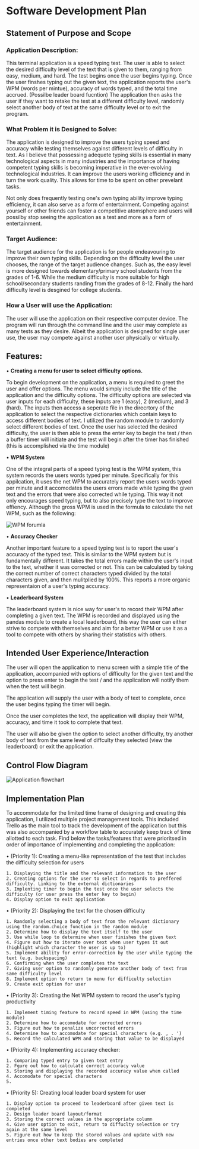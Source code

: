# Software Development Plan



## Statement of Purpose and Scope

### Application Description:

This terminal application is a speed typing test. The user is able to select the desired difficulty level of the text that is given to them, ranging from easy, medium, and hard. The test begins once the user begins typing. Once the user finshes typing out the given text, the application reports the user's WPM (words per mintue), accuracy of words typed, and the total time accrued. (Possilbe leader board fucntion) The application then asks the user if they want to retake the test at a different difficulty level, randomly select another body of text at the same difficulty level or to exit the program.

### What Problem it is Designed to Solve:

The application is designed to improve the users typing speed and accuracy while testing themselves against different levels of difficulty in text. As I believe that possessing adequete typing skills is essential in many technological aspects in many industries and the importance of having competent typing skills is becoming imperative in the ever-evolving technological industries. It can improve the users working efficiency and in turn the work quality. This allows for time to be spent on other prevelant tasks.

Not only does frequently testing one's own typing ability improve typing efficiency, it can also serve as a form of entertainment. Competing against yourself or other friends can foster a competitive atomsphere and users will possilby stop seeing the application as a test and more as a form of entertainment.

### Target Audience:

The target audience for the application is for people endeavouring to improve their own typing skills. Depending on the difficulty level the user chooses, the range of the target audience changes. Such as, the easy level is more designed towards elementary/primary school students from the grades of 1-6. While the medium difficulty is more suitable for high school/secondary students randing from the grades of 8-12. Finally the hard difficulty level is desgined for college students.

### How a User will use the Application:

The user will use the application on their respective computer device. The program will run through the command line and the user may complete as many tests as they desire. Albeit the application is designed for single user use, the user may compete against another user physically or virtually.

## Features:

• **Creating a menu for user to select difficulty options.**

To begin development on the application, a menu is required to greet the user and offer options. The menu would simply include the title of the application and the difficulty options. The difficulty options are selected via user inputs for each difficulty, these inputs are 1 (easy), 2 (medium), and 3 (hard). The inputs then access a seperate file in the direcrtory of the application to select the respective dictionaries which contain keys to access different bodies of text. I utilized the random module to randomly select different bodies of text. Once the user has selected the desired difficulty, the user is then able to press the enter key to begin the test / then a buffer timer will initiate and the test will begin after the timer has finished (this is accomplished via the time module)


• **WPM System** 

One of the integral parts of a speed typing test is the WPM system, this system records the users words typed per minute. Specifically for this appilcation, it uses the net WPM to accurately report the users words typed per minute and it accomodates the users errors made while typing the given text and the errors that were also corrected while typing. This way it not only encourages speed typing, but to also precisely type the text to improve effiency. Although the gross WPM is used in the formula to calculate the net WPM, such as the following:

![WPM forumla](http://https://www.100utils.com/wp-content/uploads/2018/08/Net_WPM.png/img.png)


• **Accuracy Checker**

Another important feature to a speed typing test is to report the user's accuracy of the typed text. This is similar to the WPM system but is fundamentally different. It takes the total errors made within the user's input to the text, whether it was corrected or not. This can be calculated by taking the correct number of correct characters typed divided by the total characters given, and then mulitplied by 100%. This reports a more organic representaion of a user's typing accuracy.

• **Leaderboard System**

The leaderboard system is nice way for user's to record their WPM after completing a given text. The WPM is recorded and displayed using the pandas module to create a local leaderboard, this way the user can either strive to compete with themselves and aim for a better WPM or use it as a tool to compete with others by sharing their statistics with others.

## Intended User Experience/Interaction

The user will open the application to menu screen with a simple title of the application, accompanied with options of difficulty for the given text and the option to press enter to begin the test / and the application will notify them when the test will begin.

The application will supply the user with a body of text to complete, once the user begins typing the timer will begin. 

Once the user completes the text, the application will display their WPM, accuracy, and time it took to complete that text.

The user will also be given the option to select another difficulty, try another body of text from the same level of diffculty they selected (view the leaderboard) or exit the application.

## Control Flow Diagram

![Application flowchart](./stg_flowchart.drawio) 

## Implementation Plan

To accommodate for the limited time frame of designing and creating this application, I utilized multiple project management tools. This included Trello as the main tool to track the development of the application but this was also accompanied by a workflow table to accurately keep track of time allotted to each task. Find below the tasks/features that were prioritsed in order of importance of implementing and completing the application:

• (Priority 1): Creating a menu-like representation of the test that includes the difficulty selection for users

    1. Displaying the title and the relevant information to the user
    2. Creating options for the user to select in regards to preffered difficulty. Linking to the external dictionaries 
    3. Implenting timer to begin the test once the user selects the difficulty (or user press the enter key to begin)
    4. Display option to exit application

• (Priority 2): Displaying the text for the chosen difficulty

    1. Randomly selecting a body of text from the relevant dictionary using the random.choice function in the random module
    2. Determine how to display the text itself to the user
    3. Use while loop to determine when user finishes the given text
    4. Figure out how to iterate over text when user types it out (highlight which character the user is up to)
    5. Implement ability for error-correction by the user while typing the text (e.g. backspacing)
    6. Confirming when the user completes the text
    7. Giving user option to randomly generate another body of text from same difficulty level 
    8. Implement option to return to menu for difficulty selection
    9. Create exit option for user

• (Priority 3): Creating the Net WPM system to record the user's typing productivity
    
    1. Implement timing feature to record speed in WPM (using the time module)
    2. Determine how to accomodate for corrected errors
    3. Figure out how to penalize uncorrected errors
    4. Determine how to accomodate for special characters (e.g. , . ')
    5. Record the calculated WPM and storing that value to be displayed

• (Priority 4): Implementing accuracy checker:

    1. Comparing typed entry to given text entry
    2. Fgure out how to calculate correct accuracy value
    3. Storing and displaying the recorded accuracy value when called
    4. Accomodate for special characters
    5. 

• (Priority 5): Creating local leader board system for user

    1. Display option to proceed to leaderboard after given text is completed
    2. Design leader board layout/format
    3. Storing the correct values in the appropriate column
    4. Give user option to exit, return to diffuclty selection or try again at the same level
    5. Figure out how to keep the stored values and update with new entries once other text bodies are completed